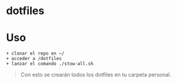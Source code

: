 # dotfiles
 Uso
=====
	+ clonar el repo en ~/
	+ acceder a /dotfiles
	+ lanzar el comando ./stow-all.sh
>Con esto se crearán todos los dotfiles en tu carpeta personal.

 
